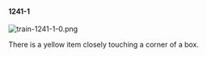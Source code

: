 #### 1241-1
![train-1241-1-0.png](https://github.com/lil-lab/nlvr/raw/master/nlvr/train/images/32/train-1241-1-0.png "train-1241-1-0.png")

There is a yellow item closely touching a corner of a box.